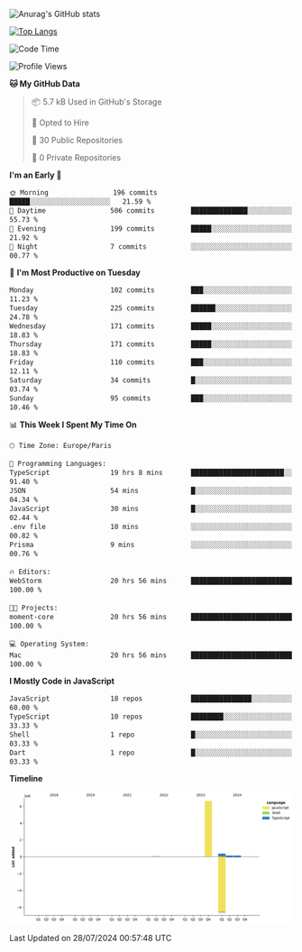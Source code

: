 ![Anurag's GitHub stats](https://github-readme-stats.vercel.app/api?username=sufiane&theme=dark&show_icons=true&count_private=true)


[![Top Langs](https://github-readme-stats.vercel.app/api/top-langs/?username=sufiane&layout=compact)](https://github.com/anuraghazra/github-readme-stats)

<!--START_SECTION:waka-->
![Code Time](http://img.shields.io/badge/Code%20Time-1%2C161%20hrs%2032%20mins-blue)

![Profile Views](http://img.shields.io/badge/Profile%20Views-13-blue)

**🐱 My GitHub Data** 

> 📦 5.7 kB Used in GitHub's Storage 
 > 
> 💼 Opted to Hire
 > 
> 📜 30 Public Repositories 
 > 
> 🔑 0 Private Repositories 
 > 
**I'm an Early 🐤** 

```text
🌞 Morning                196 commits         █████░░░░░░░░░░░░░░░░░░░░   21.59 % 
🌆 Daytime                506 commits         ██████████████░░░░░░░░░░░   55.73 % 
🌃 Evening                199 commits         █████░░░░░░░░░░░░░░░░░░░░   21.92 % 
🌙 Night                  7 commits           ░░░░░░░░░░░░░░░░░░░░░░░░░   00.77 % 
```
📅 **I'm Most Productive on Tuesday** 

```text
Monday                   102 commits         ███░░░░░░░░░░░░░░░░░░░░░░   11.23 % 
Tuesday                  225 commits         ██████░░░░░░░░░░░░░░░░░░░   24.78 % 
Wednesday                171 commits         █████░░░░░░░░░░░░░░░░░░░░   18.83 % 
Thursday                 171 commits         █████░░░░░░░░░░░░░░░░░░░░   18.83 % 
Friday                   110 commits         ███░░░░░░░░░░░░░░░░░░░░░░   12.11 % 
Saturday                 34 commits          █░░░░░░░░░░░░░░░░░░░░░░░░   03.74 % 
Sunday                   95 commits          ███░░░░░░░░░░░░░░░░░░░░░░   10.46 % 
```


📊 **This Week I Spent My Time On** 

```text
🕑︎ Time Zone: Europe/Paris

💬 Programming Languages: 
TypeScript               19 hrs 8 mins       ███████████████████████░░   91.40 % 
JSON                     54 mins             █░░░░░░░░░░░░░░░░░░░░░░░░   04.34 % 
JavaScript               30 mins             █░░░░░░░░░░░░░░░░░░░░░░░░   02.44 % 
.env file                10 mins             ░░░░░░░░░░░░░░░░░░░░░░░░░   00.82 % 
Prisma                   9 mins              ░░░░░░░░░░░░░░░░░░░░░░░░░   00.76 % 

🔥 Editors: 
WebStorm                 20 hrs 56 mins      █████████████████████████   100.00 % 

🐱‍💻 Projects: 
moment-core              20 hrs 56 mins      █████████████████████████   100.00 % 

💻 Operating System: 
Mac                      20 hrs 56 mins      █████████████████████████   100.00 % 
```

**I Mostly Code in JavaScript** 

```text
JavaScript               18 repos            ███████████████░░░░░░░░░░   60.00 % 
TypeScript               10 repos            ████████░░░░░░░░░░░░░░░░░   33.33 % 
Shell                    1 repo              █░░░░░░░░░░░░░░░░░░░░░░░░   03.33 % 
Dart                     1 repo              █░░░░░░░░░░░░░░░░░░░░░░░░   03.33 % 
```



**Timeline**

![Lines of Code chart](https://raw.githubusercontent.com/Sufiane/Sufiane/main/assets/bar_graph.png)


 Last Updated on 28/07/2024 00:57:48 UTC
<!--END_SECTION:waka-->


<!--
**Sufiane/sufiane** is a ✨ _special_ ✨ repository because its `README.md` (this file) appears on your GitHub profile.

Here are some ideas to get you started:

- 🔭 I’m currently working on ...
- 🌱 I’m currently learning ...
- 👯 I’m looking to collaborate on ...
- 🤔 I’m looking for help with ...
- 💬 Ask me about ...
- 📫 How to reach me: ...
- 😄 Pronouns: ...
- ⚡ Fun fact: ...
-->
